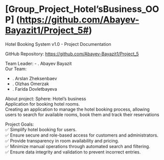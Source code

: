 # [Group_Project_Hotel’sBusiness_OOP] (https://github.com/Abayev-Bayazit1/Project_5#)
Hotel Booking System v1.0 - Project Documentation  

GitHub Repository: https://github.com/Abayev-Bayazit1/Project_5  


Team Leader: - . Abayev Bayazit  
Our Team:  
- . Arslan Zheksenbaev  
- . Olzhas Omerzak  
- . Farida Dovletbayeva  


About project:
Sphere: Hotel’s business  
Application for booking hotel rooms.  
Creating an application to manage the hotel booking process, allowing users to search for available rooms, book them and track their reservations  


Project Goals:  
✅ Simplify hotel booking for users.  
✅ Ensure secure and role-based access for customers and administrators.  
✅ Provide transparency in room availability and pricing.  
✅ Minimize manual operations through automated search and filtering.  
✅ Ensure data integrity and validation to prevent incorrect entries.  
